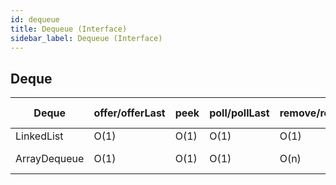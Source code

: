 ```yaml
---
id: dequeue
title: Dequeue (Interface)
sidebar_label: Dequeue (Interface)
---
```

## Deque

Deque                   |  offer/offerLast   | peek |   poll/pollLast   | remove/removeLast | Size | Data Structure
------------------------|----------|------|----------|--------|------|---------------
LinkedList              | O(1)     | O(1) | O(1)     |  O(1)  | O(1) | Array
ArrayDequeue            | O(1)     | O(1) | O(1)     |  O(n)  | O(1) | Linked List